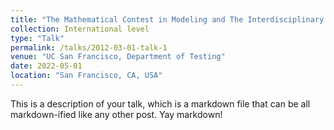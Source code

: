 ```yaml
---
title: "The Mathematical Contest in Modeling and The Interdisciplinary Contest in Modeling (MCM/ICM)"
collection: International level
type: "Talk"
permalink: /talks/2012-03-01-talk-1
venue: "UC San Francisco, Department of Testing"
date: 2022-05-01
location: "San Francisco, CA, USA"
---
```


This is a description of your talk, which is a markdown file that can be all markdown-ified like any other post. Yay markdown!
